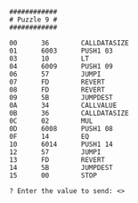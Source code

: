         ############
        # Puzzle 9 #
        ############

        00      36        CALLDATASIZE
        01      6003      PUSH1 03
        03      10        LT
        04      6009      PUSH1 09
        06      57        JUMPI
        07      FD        REVERT
        08      FD        REVERT
        09      5B        JUMPDEST
        0A      34        CALLVALUE
        0B      36        CALLDATASIZE
        0C      02        MUL
        0D      6008      PUSH1 08
        0F      14        EQ
        10      6014      PUSH1 14
        12      57        JUMPI
        13      FD        REVERT
        14      5B        JUMPDEST
        15      00        STOP

        ? Enter the value to send: <>